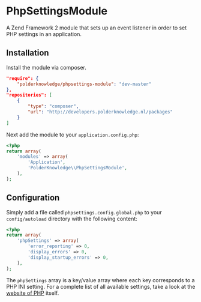 # PhpSettingsModule

A Zend Framework 2 module that sets up an event listener in order to set PHP settings in an application.

## Installation

Install the module via composer.

```json
"require": {
    "polderknowledge/phpsettings-module": "dev-master"
},
"repositories": [
    {
        "type": "composer",
        "url": "http://developers.polderknowledge.nl/packages"
    }
]
```

Next add the module to your `application.config.php`:

```php
<?php
return array(
    'modules' => array(
        'Application',
        'PolderKnowledge\\PhpSettingsModule',
	),
);
```

## Configuration

Simply add a file called `phpsettings.config.global.php` to your `config/autoload` directory with the following content:

```php
<?php
return array(
    'phpSettings' => array(
        'error_reporting' => 0,
        'display_errors' => 0,
        'display_startup_errors' => 0,
    ),
);
```

The `phpSettings` array is a key/value array where each key corresponds to a PHP INI setting. For a complete list of
all available settings, take a look at the [website of PHP](http://php.net/manual/en/ini.list.php) itself.
